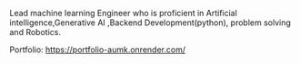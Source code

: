 Lead machine learning Engineer who is proficient in Artificial intelligence,Generative AI ,Backend Development(python), problem solving  and Robotics.




Portfolio: https://portfolio-aumk.onrender.com/
